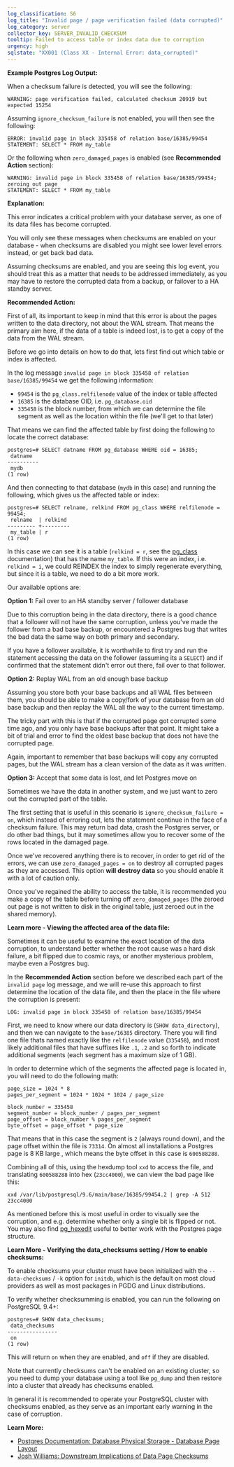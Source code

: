 ```yaml
---
log_classification: S6
log_title: "Invalid page / page verification failed (data corrupted)"
log_category: server
collector_key: SERVER_INVALID_CHECKSUM
tooltip: Failed to access table or index data due to corruption
urgency: high
sqlstate: "XX001 (Class XX - Internal Error: data_corrupted)"
---
```


**Example Postgres Log Output:**

When a checksum failure is detected, you will see the following:

```
WARNING: page verification failed, calculated checksum 20919 but expected 15254
```

Assuming `ignore_checksum_failure` is not enabled, you will then see the following:

```
ERROR: invalid page in block 335458 of relation base/16385/99454
STATEMENT: SELECT * FROM my_table
```

Or the following when `zero_damaged_pages` is enabled (see **Recommended Action** section):

```
WARNING: invalid page in block 335458 of relation base/16385/99454; zeroing out page
STATEMENT: SELECT * FROM my_table
```

**Explanation:**

This error indicates a critical problem with your database server, as one of its data files has become corrupted.

You will only see these messages when checksums are enabled on your database - when checksums are disabled you might see lower level errors instead, or get back bad data.

Assuming checksums are enabled, and you are seeing this log event, you should treat this as a matter that needs to be addressed immediately, as you may have to restore the corrupted data from a backup, or failover to a HA standby server.

**Recommended Action:**

First of all, its important to keep in mind that this error is about the pages written to the data directory, not about the WAL stream. That means the primary aim here, if the data of a table is indeed lost, is to get a copy of the data from the WAL stream.

Before we go into details on how to do that, lets first find out which table or index is affected.

In the log message `invalid page in block 335458 of relation base/16385/99454` we get the following information:

* `99454` is the `pg_class.relfilenode` value of the index or table affected
* `16385` is the database OID, i.e. `pg_database.oid`
* `335458` is the block number, from which we can determine the file segment as well as the location within the file (we'll get to that later)

That means we can find the affected table by first doing the following to locate the correct database:

```
postgres=# SELECT datname FROM pg_database WHERE oid = 16385;
 datname  
----------
 mydb
(1 row)
```

And then connecting to that database (`mydb` in this case) and running the following, which gives us the affected table or index:

```
postgres=# SELECT relname, relkind FROM pg_class WHERE relfilenode = 99454;
 relname  | relkind
--------- +---------
 my_table | r
(1 row)
```

In this case we can see it is a table (`relkind = r`, see the [pg_class](https://www.postgresql.org/docs/current/static/catalog-pg-class.html) documentation) that has the name `my_table`. If this were an index, i.e. `relkind = i`, we could REINDEX the index to simply regenerate everything, but since it is a table, we need to do a bit more work.

Our available options are:

**Option 1:** Fail over to an HA standby server / follower database

Due to this corruption being in the data directory, there is a good chance that a follower
will not have the same corruption, unless you've made the follower from a bad base backup,
or encountered a Postgres bug that writes the bad data the same way on both primary and secondary.

If you have a follower available, it is worthwhile to first try and run the statement accessing
the data on the follower (assuming its a `SELECT`) and if confirmed that the statement didn't
error out there, fail over to that follower.

**Option 2:** Replay WAL from an old enough base backup

Assuming you store both your base backups and all WAL files between them, you should be able
to make a copy/fork of your database from an old base backup and then replay the WAL all the
way to the current timestamp.

The tricky part with this is that if the corrupted page got corrupted some time ago, and you
only have base backups after that point. It might take a bit of trial and error to find the
oldest base backup that does not have the corrupted page.

Again, important to remember that base backups will copy any corrupted pages, but the WAL stream
has a clean version of the data as it was written.

**Option 3:** Accept that some data is lost, and let Postgres move on

Sometimes we have the data in another system, and we just want to zero out the corrupted part of the table.

The first setting that is useful in this scenario is `ignore_checksum_failure = on`, which instead of erroring out, lets the statement continue in the face of a checksum failure. This may return bad data, crash the Postgres server, or do other bad things, but it may sometimes allow you to recover some of the rows located in the damaged page.

Once we've recovered anything there is to recover, in order to get rid of the errors, we can use `zero_damaged_pages = on` to destroy
all corrupted pages as they are accessed. This option **will destroy data** so you should enable it with a lot of caution only.

Once you've regained the ability to access the table, it is recommended you make a copy of the table before turning off `zero_damaged_pages` (the zeroed out page is not written to disk in the original table, just zeroed out in the shared memory).

**Learn more - Viewing the affected area of the data file:**

Sometimes it can be useful to examine the exact location of the data corruption, to understand
better whether the root cause was a hard disk failure, a bit flipped due to cosmic rays, or
another mysterious problem, maybe even a Postgres bug.

In the **Recommended Action** section before we described each part of the `invalid page` log message,
and we will re-use this approach to first determine the location of the data file, and then the place
in the file where the corruption is present:

```
LOG: invalid page in block 335458 of relation base/16385/99454
```

First, we need to know where our data directory is (`SHOW data_directory`), and then we can navigate to the `base/16385` directory.
There you will find one file thats named exactly like the `relfilenode` value (`335458`), and most likely
additional files that have suffixes like `.1`, `.2` and so forth to indicate additional segments (each segment has a maximum size of 1 GB).

In order to determine which of the segments the affected page is located in, you will need to do the following math:

```
page_size = 1024 * 8
pages_per_segment = 1024 * 1024 * 1024 / page_size

block_number = 335458
segment_number = block_number / pages_per_segment
page_offset = block_number % pages_per_segment
byte_offset = page_offset * page_size
```

That means that in this case the segment is `2` (always round down), and the page offset within the file is `73314`. On almost all installations a Postgres page is 8 KB large , which means the byte offset in this case is `600588288`.

Combining all of this, using the hexdump tool `xxd` to access the file, and translating `600588288` into hex (`23cc4000`), we can view the bad page like this:

```
xxd /var/lib/postgresql/9.6/main/base/16385/99454.2 | grep -A 512 23cc4000
```

As mentioned before this is most useful in order to visually see the corruption,
and e.g. determine whether only a single bit is flipped or not. You may also find [pg_hexedit](https://github.com/petergeoghegan/pg_hexedit) useful to better work with the Postgres page structure.

**Learn More - Verifying the data_checksums setting / How to enable checksums:**

To enable checksums your cluster must have been initialized with the `--data-checksums` / `-k` option for `initdb`,
which is the default on most cloud providers as well as most packages in PGDG and Linux distributions.

To verify whether checksumming is enabled, you can run the following on PostgreSQL 9.4+:

```
postgres=# SHOW data_checksums;
 data_checksums
----------------
 on
(1 row)
```

This will return `on` when they are enabled, and `off` if they are disabled.

Note that currently checksums can't be enabled on an existing cluster,
so you need to dump your database using a tool like `pg_dump` and then restore
into a cluster that already has checksums enabled.

In general it is recommended to operate your PostgreSQL cluster with checksums enabled,
as they serve as an important early warning in the case of corruption.

**Learn More:**

* [Postgres Documentation: Database Physical Storage - Database Page Layout](https://www.postgresql.org/docs/current/static/storage-page-layout.html)
* [Josh Williams: Downstream Implications of Data Page Checksums](https://www.endpoint.com/blog/2013/10/30/downstream-implications-of-data-page)
